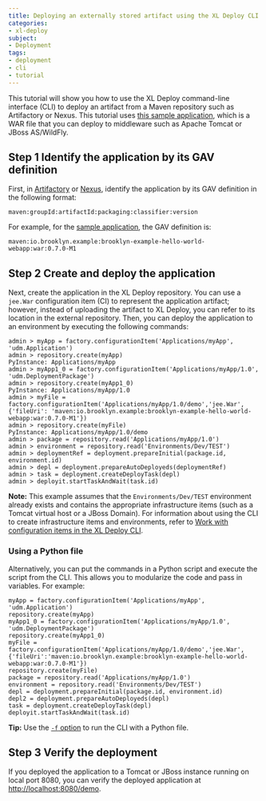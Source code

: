 ```yaml
---
title: Deploying an externally stored artifact using the XL Deploy CLI
categories:
- xl-deploy
subject:
- Deployment
tags:
- deployment
- cli
- tutorial
---
```


This tutorial will show you how to use the XL Deploy command-line interface (CLI) to deploy an artifact from a Maven repository such as Artifactory or Nexus. This tutorial uses [this sample application](http://search.maven.org/#artifactdetails%7Cio.brooklyn.example%7Cbrooklyn-example-hello-world-webapp%7C0.7.0-M1%7Cwar), which is a WAR file that you can deploy to middleware such as Apache Tomcat or JBoss AS/WildFly.

## Step 1 Identify the application by its GAV definition

First, in [Artifactory](https://www.jfrog.com/confluence/display/RTF/Searching+for+Artifacts) or [Nexus](https://books.sonatype.com/nexus-book/reference/using-sect-uploading.html), identify the application by its GAV definition in the following format:

    maven:groupId:artifactId:packaging:classifier:version

For example, for the [sample application](http://search.maven.org/#artifactdetails%7Cio.brooklyn.example%7Cbrooklyn-example-hello-world-webapp%7C0.7.0-M1%7Cwar), the GAV definition is:

    maven:io.brooklyn.example:brooklyn-example-hello-world-webapp:war:0.7.0-M1

## Step 2 Create and deploy the application

Next, create the application in the XL Deploy repository. You can use a `jee.War` configuration item (CI) to represent the application artifact; however, instead of uploading the artifact to XL Deploy, you can refer to its location in the external repository. Then, you can deploy the application to an environment by executing the following commands:

    admin > myApp = factory.configurationItem('Applications/myApp', 'udm.Application')
    admin > repository.create(myApp)
    PyInstance: Applications/myApp
    admin > myApp1_0 = factory.configurationItem('Applications/myApp/1.0', 'udm.DeploymentPackage')
    admin > repository.create(myApp1_0)
    PyInstance: Applications/myApp/1.0
    admin > myFile = factory.configurationItem('Applications/myApp/1.0/demo','jee.War', {'fileUri': 'maven:io.brooklyn.example:brooklyn-example-hello-world-webapp:war:0.7.0-M1'})
    admin > repository.create(myFile)
    PyInstance: Applications/myApp/1.0/demo
    admin > package = repository.read('Applications/myApp/1.0')
    admin > environment = repository.read('Environments/Dev/TEST')
    admin > deploymentRef = deployment.prepareInitial(package.id, environment.id)
    admin > depl = deployment.prepareAutoDeployeds(deploymentRef)
    admin > task = deployment.createDeployTask(depl)
    admin > deployit.startTaskAndWait(task.id)

**Note:** This example assumes that the `Environments/Dev/TEST` environment already exists and contains the appropriate infrastructure items (such as a Tomcat virtual host or a JBoss Domain). For information about using the CLI to create infrastructure items and environments, refer to [Work with configuration items in the XL Deploy CLI](/xl-deploy/how-to/work-with-cis-in-the-cli.html).

### Using a Python file

Alternatively, you can put the commands in a Python script and execute the script from the CLI. This allows you to modularize the code and pass in variables. For example:

    myApp = factory.configurationItem('Applications/myApp', 'udm.Application')
    repository.create(myApp)
    myApp1_0 = factory.configurationItem('Applications/myApp/1.0', 'udm.DeploymentPackage')
    repository.create(myApp1_0)
    myFile = factory.configurationItem('Applications/myApp/1.0/demo','jee.War',{'fileUri':'maven:io.brooklyn.example:brooklyn-example-hello-world-webapp:war:0.7.0-M1'})
    repository.create(myFile)
    package = repository.read('Applications/myApp/1.0')
    environment = repository.read('Environments/Dev/TEST')
    depl = deployment.prepareInitial(package.id, environment.id)
    depl2 = deployment.prepareAutoDeployeds(depl)
    task = deployment.createDeployTask(depl)
    deployit.startTaskAndWait(task.id)

**Tip:** Use the [`-f` option](/xl-deploy/concept/getting-started-with-the-xl-deploy-cli.html#cli-startup-options) to run the CLI with a Python file.

## Step 3 Verify the deployment

If you deployed the application to a Tomcat or JBoss instance running on local port 8080, you can verify the deployed application at [http://localhost:8080/demo](http://localhost:8080/demo).
